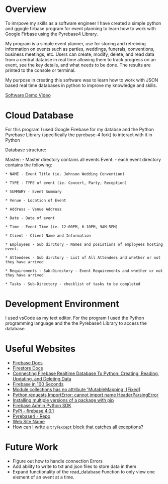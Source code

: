 # Overview

To imrpove my skills as a software engineer I have created a simple python and ggogle firbase program for event planning to learn how to work with Google Firbase using the Pyrebase4 Library.

My program is a simple event planner, use for storing and retreiving information on events such as parties, weddings, funerals, conventions, business meetings, etc. Users can create, modify, delete, and read data from a central databse in real time allowing them to track progress on an event, see the key details, and what needs to be done. The results are printed to the console or terminal.

My purpose in creating this software was to learn how to work with JSON based real time databases in python to improve my knowledge and skills.


[Software Demo Video](https://youtu.be/7tqUxpK2ae4)

# Cloud Database

For this program I used Google Firebase for my databse and the Python Pyrebase Library (specifically the pyrebase-4 fork) to interact with it in Python

Database structure:

Master: - Master directory contains all events
    Event: - each event directory contains the following:
    
    * NAME - Event Title (ie. Johnson Wedding Convention)
    
    * TYPE - TYPE of event (ie. Concert, Party, Reception)
    
    * SUMMARY - Event Summary
    
    * Venue - Location of Event
    
    * Address - Venue Address
    
    * Date - Date of event
    
    * Time - Event Time (ie. 12:00PM, 6-10PM, 9AM-5PM)
          
    * Client - Client Name and Information
    
    * Employees - Sub dirctory - Names and posistions of employees hosting event. 

    * Attendees - Sub dirctory - List of All Attendees and whether or not they have arrived
          
    * Requirements - Sub-Directory - Event Requirements and whether or not they have arrived
    
    * Tasks - Sub-Directory - checklist of tasks to be completed



# Development Environment

I used vsCode as my text editor.
For the program I used the Python programming language and the the Pyrebase4 Library to access the database.

# Useful Websites

- [Firebase Docs](https://firebase.google.com/docs)
- [Firestore Docs](https://firebase.google.com/docs/firestore)
- [Connecting Firebase Realtime Database To Python: Creating, Reading, Updating, and Deleting Data](https://www.youtube.com/watch?v=DCaH4bQ4DxA&list=WL&index=36&t=791s)
- [Firebase in 100 Seconds](https://www.youtube.com/watch?v=vAoB4VbhRzM&list=WL&index=35)
- [Module collections has no attribute 'MutableMapping' [Fixed]](https://bobbyhadz.com/blog/python-attributeerror-module-collections-has-no-attribute-mutablemapping#:~:text=To%20solve%20the%20"AttributeError%3A%20module%20collections%20has%20no,3.9%20if%20you%20are%20unable%20to%20make%20corrections.)
- [Python requests ImportError: cannot import name HeaderParsingError](https://stackoverflow.com/questions/32986626/python-requests-importerror-cannot-import-name-headerparsingerror)
- [Installing multiple versions of a package with pip](https://stackoverflow.com/questions/6570635/installing-multiple-versions-of-a-package-with-pip)
- [Firebase Admin Python SDK](https://firebase.google.com/docs/reference/admin/python/)
- [PyPi - firebase 4.0.1](https://pypi.org/project/firebase/)
- [Pyrebase4 - Repo](https://github.com/nhorvath/Pyrebase4)
- [Web Site Name](https://softwareengineering.stackexchange.com/questions/308972/python-file-naming-convention#:~:text=So%20PEP%208%20tells%20you%20that%3A%201%20modules,underscores%3B%203%20classes%20should%20use%20the%20CapWords%20convention.)
- [How can I write a `try`/`except` block that catches all exceptions?](https://stackoverflow.com/questions/4990718/how-can-i-write-a-try-except-block-that-catches-all-exceptions)
# Future Work
- Figure out how to handle connection Errors
- Add ability to write to txt and json files to store data in them 
- Expand functionality of the read_database Function to only view one element of an event at a time.